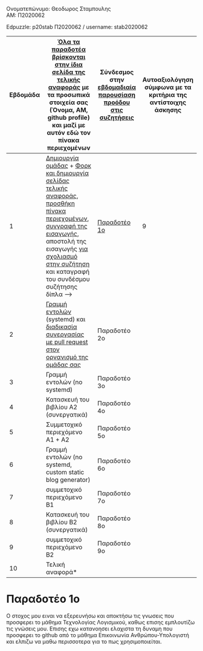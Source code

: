 Ονοματεπώνυμο: Θεοδωρος Σταμπουλης <br>
ΑΜ: Π2020062

Edpuzzle: p20stab Π2020062 / username: stab2020062

| Εβδομάδα | [Όλα τα παραδοτέα βρίσκονται στην ίδια σελίδα της τελικής αναφοράς](https://epidrome.github.io/teaching/deliverables/) με τα προσωπικά στοιχεία σας (Όνομα, ΑΜ, github profile) και μαζί με αυτόν εδώ τον πίνακα περιεχομένων | Σύνδεσμος στην [εβδομαδιαία παρουσίαση προόδου στις συζητήσεις](https://github.com/courses-ionio/help/discussions/categories/show-and-tell) | Αυτοαξιολόγηση σύμφωνα με τα κριτήρια της αντίστοιχης άσκησης |
| --- | --- | --- | --- |
| 1 | [Δημιουργία ομάδας](https://epidrome.github.io/teaching/team/) + [Φορκ και δημιουργία σελίδας τελικής αναφοράς](https://epidrome.github.io/teaching/guide/), [προσθήκη πίνακα περιεχομένων](https://raw.githubusercontent.com/courses-ionio/sw/master/README.md), [συγγραφή της εισαγωγής](https://epidrome.github.io/teaching/intro/), αποστολή της εισαγωγής [για σχολιασμό στην συζήτηση](https://github.com/courses-ionio/sw/discussions/categories/show-and-tell) και καταγραφή του συνδέσμου συζήτησης δίπλα --> | [Παραδοτέο 1ο](https://github.com/courses-ionio/sw/discussions/1196) | 9 |
| 2 | [Γραμμή εντολών](https://epidrome.github.io/teaching/cli) (systemd) και [διαδικασία συνεργασίας με pull request στον οργανισμό της ομάδας σας](https://epidrome.github.io/teaching/team) | Παραδοτέο 2ο | |
| 3 | Γραμμή εντολών (no systemd) | Παραδοτέο 3ο | |
| 4 | Κατασκευή του βιβλίου Α2 (συνεργατικά) | Παραδοτέο 4ο | |
| 5 | Συμμετοχικό περιεχόμενο A1 + A2 | Παραδοτέο 5ο | |
| 6 | Γραμμή εντολών (no systemd, custom static blog generator) | Παραδοτέο 6ο | |
| 7 | συμμετοχικό περιεχόμενο B1 | Παραδοτέο 7ο | |
| 8 | Κατασκευή του βιβλίου Β2 (συνεργατικά) | Παραδοτέο 8ο | |
| 9 | συμμετοχικό περιεχόμενο B2 | Παραδοτέο 9ο | |
| 10 | Τελική αναφορά* | | |

<h1>Παραδοτέο 1ο</h1>
Ο στοχος μου ειναι να εξερευνήσω και αποκτήσω τις γνωσεις που προσφερει το μάθημα Τεχνολογίας Λογισμικού, καθως επισης εμπλουτίζω τις γνώσεις μου. Επισης εχω κατανοησει ελαχιστα τη δυναμη που προσφερει το github από το μάθημα Επικοινωνία Ανθρώπου-Υπολογιστή και ελπιζω να μαθω περισσοτερα για το πως χρησιμοποιείται.
